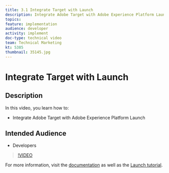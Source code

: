 ```yaml
---
title: 3.1 Integrate Target with Launch
description: Integrate Adobe Target with Adobe Experience Platform Launch
topics: 
feature: implementation
audience: developer
activity: implement
doc-type: technical video
team: Technical Marketing
kt: 5385
thumbnail: 35145.jpg
---
```


# Integrate Target with Launch

## Description

In this video, you learn how to:

* Integrate Adobe Target with Adobe Experience Platform Launch

## Intended Audience

* Developers

>[!VIDEO](https://video.tv.adobe.com/v/35145/?quality=12)

For more information, visit the [documentation](https://docs.adobe.com/content/help/en/target/using/implement-target/client-side/deploy-at-js/cmp-implementing-target-using-adobe-launch.html) as well as the [Launch tutorial](https://docs.adobe.com/content/help/en/experience-cloud/implementing-in-websites-with-launch/index.html).
